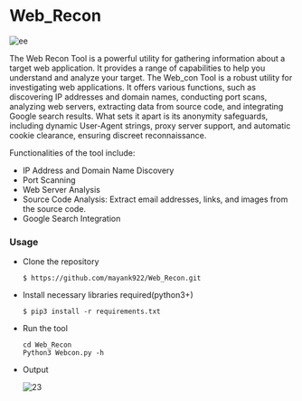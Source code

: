 # Web_Recon
![ee](https://github.com/mayank922/Web_Recon/assets/60442308/892d9c5d-d694-4ff2-9fb6-a7f390c265a8)

The Web Recon Tool is a powerful utility for gathering information about a target web application. It provides a range of capabilities to help you understand and analyze your target. The Web_con Tool is a robust utility for investigating web applications. It offers various functions, such as discovering IP addresses and domain names, conducting port scans, analyzing web servers, extracting data from source code, and integrating Google search results. What sets it apart is its anonymity safeguards, including dynamic User-Agent strings, proxy server support, and automatic cookie clearance, ensuring discreet reconnaissance.

Functionalities of the tool include:
- IP Address and Domain Name Discovery
- Port Scanning
- Web Server Analysis
- Source Code Analysis: Extract email addresses, links, and images from the source code.
- Google Search Integration

### Usage

- Clone the repository
  
      $ https://github.com/mayank922/Web_Recon.git

- Install necessary libraries required(python3+)
  
      $ pip3 install -r requirements.txt
- Run the tool

      cd Web_Recon
      Python3 Webcon.py -h

- Output

    ![23](https://github.com/mayank922/Web_Recon/assets/60442308/3775625a-5ddd-443b-9642-4ee63b7152a5)





     
